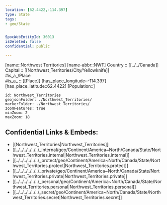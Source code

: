```yaml
---
location: [62.4422,-114.397] 
type: State
tags:
- geo/State


SpocWebEntityId: 36013
isDeleted: false
confidential: public

---
```

[name::Northwest Territories] 
[name-abbr::NWT] 
Country :: [[../../Canada]]  
Capital :: [[Northwest_Territories/City/Yellowknife]]  
#is_a_/Place  
#is_a_ :: [[Place]] 
[has_place_longitude::-114.397] 
[has_place_latitude::62.4422] 
[Population::] 



```leaflet
id: Northwest_Territories
geojsonFolder: ./Northwest_Territories/
markerFolder: ./Northwest_Territories/
zoomFeatures: true 
minZoom: 2 
maxZoom: 18
```


## Confidential Links & Embeds: 
- [[Northwest_Territories|Northwest_Territories]]  
- [[../../../../../../_internal/geo/Continent/America~North/Canada/State/Northwest_Territories.internal|Northwest_Territories.internal]] 
- [[../../../../../../_protect/geo/Continent/America~North/Canada/State/Northwest_Territories.protect|Northwest_Territories.protect]] 
- [[../../../../../../_private/geo/Continent/America~North/Canada/State/Northwest_Territories.private|Northwest_Territories.private]] 
- [[../../../../../../_personal/geo/Continent/America~North/Canada/State/Northwest_Territories.personal|Northwest_Territories.personal]] 
- [[../../../../../../_secret/geo/Continent/America~North/Canada/State/Northwest_Territories.secret|Northwest_Territories.secret]] 
